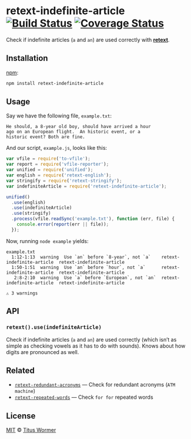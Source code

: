 # retext-indefinite-article [![Build Status][travis-badge]][travis] [![Coverage Status][codecov-badge]][codecov]

Check if indefinite articles (`a` and `an`) are used correctly with
[**retext**][retext].

## Installation

[npm][npm-install]:

```bash
npm install retext-indefinite-article
```

## Usage

Say we have the following file, `example.txt`:

```text
He should, a 8-year old boy, should have arrived a hour
ago on an European flight.  An historic event, or a
historic event? Both are fine.
```

And our script, `example.js`, looks like this:

```javascript
var vfile = require('to-vfile');
var report = require('vfile-reporter');
var unified = require('unified');
var english = require('retext-english');
var stringify = require('retext-stringify');
var indefiniteArticle = require('retext-indefinite-article');

unified()
  .use(english)
  .use(indefiniteArticle)
  .use(stringify)
  .process(vfile.readSync('example.txt'), function (err, file) {
    console.error(report(err || file));
  });
```

Now, running `node example` yields:

```text
example.txt
  1:12-1:13  warning  Use `an` before `8-year`, not `a`    retext-indefinite-article  retext-indefinite-article
  1:50-1:51  warning  Use `an` before `hour`, not `a`      retext-indefinite-article  retext-indefinite-article
   2:8-2:10  warning  Use `a` before `European`, not `an`  retext-indefinite-article  retext-indefinite-article

⚠ 3 warnings
```

## API

### `retext().use(indefiniteArticle)`

Check if indefinite articles (`a` and `an`) are used correctly (which isn’t
as simple as checking vowels as it has to do with sounds).  Knows about
how digits are pronounced as well.

## Related

*   [`retext-redundant-acronyms`](https://github.com/retextjs/retext-redundant-acronyms)
    — Check for redundant acronyms (`ATM machine`)
*   [`retext-repeated-words`](https://github.com/retextjs/retext-repeated-words)
    — Check `for for` repeated words

## License

[MIT][license] © [Titus Wormer][author]

<!-- Definitions -->

[travis-badge]: https://img.shields.io/travis/retextjs/retext-indefinite-article.svg

[travis]: https://travis-ci.org/retextjs/retext-indefinite-article

[codecov-badge]: https://img.shields.io/codecov/c/github/retextjs/retext-indefinite-article.svg

[codecov]: https://codecov.io/github/retextjs/retext-indefinite-article

[npm-install]: https://docs.npmjs.com/cli/install

[license]: LICENSE

[author]: http://wooorm.com

[retext]: https://github.com/retextjs/retext
